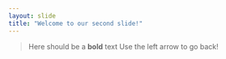 ```yaml
---
layout: slide
title: "Welcome to our second slide!"
---
```

> Here should be a **bold** text
Use the left arrow to go back!
